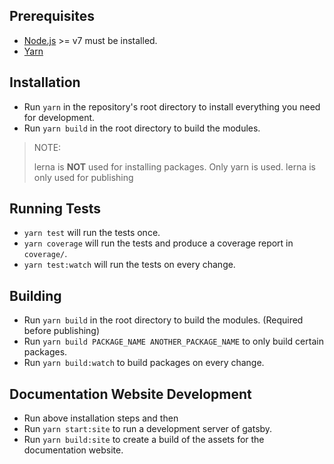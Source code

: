 ## Prerequisites

* [Node.js](http://nodejs.org/) >= v7 must be installed.
* [Yarn](https://yarnpkg.com/en/docs/install)

## Installation

* Run `yarn` in the repository's root directory to install everything you need for development.
* Run `yarn build` in the root directory to build the modules.

> NOTE:
>
> lerna is **NOT** used for installing packages. Only yarn is used. lerna is only used for publishing

## Running Tests

* `yarn test` will run the tests once.
* `yarn coverage` will run the tests and produce a coverage report in `coverage/`.
* `yarn test:watch` will run the tests on every change.

## Building

* Run `yarn build` in the root directory to build the modules. (Required before publishing)
* Run `yarn build PACKAGE_NAME ANOTHER_PACKAGE_NAME` to only build certain packages.
* Run `yarn build:watch` to build packages on every change.

## Documentation Website Development

* Run above installation steps and then
* Run `yarn start:site` to run a development server of gatsby.
* Run `yarn build:site` to create a build of the assets for the documentation website.
